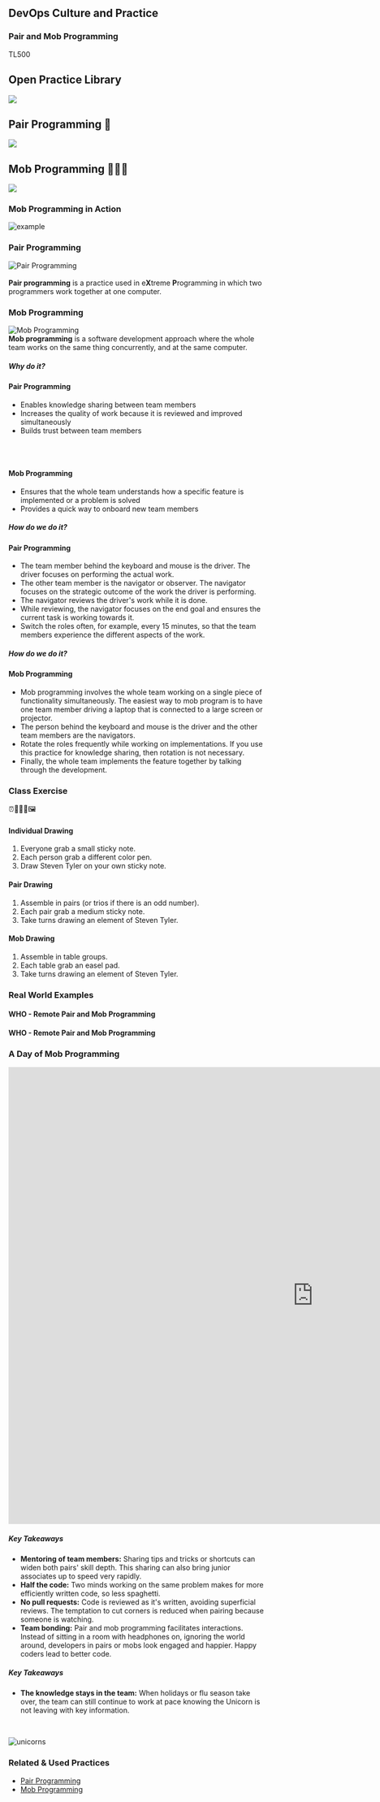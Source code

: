 <!-- .slide: data-background-image="images/title-slide-background.png" -->
## DevOps Culture and Practice <!-- {.element: class="course-title"} -->
### Pair and Mob Programming <!-- {.element: class="title-color"} -->
TL500 <!-- {.element: class="title-color"} -->



<!-- .slide: data-background-size="stretch" data-background-image="images/opl-logo.png", class="white-style" -->
<div class="r-stack">
<div class="fragment fade-out " data-fragment-index="0" >
  <h2>Open Practice Library</h2>
  <img src="images/opl-complete.png">
</div>
<div class="fragment fade-in-then-out" data-fragment-index="0" >
  <h2>Pair Programming 👬</h2>
  <a target="_blank" href="https://openpracticelibrary.com/practice/pair-programming/">
  <img src="images/opl-foundation.png">
  </a>
</div>
<div class="fragment" data-fragment-index="1" >
  <h2>Mob Programming 👭👫👬</h2>
  <a target="_blank" href="https://openpracticelibrary.com/practice/mob-programming/">
  <img src="images/opl-foundation.png">
  </a>
</div>
</div>



### Mob Programming in Action
![example](images/pair-and-mob-programming/example-mob.jpg)



### Pair Programming
![Pair Programming](images/pair-and-mob-programming/coaching-coders-coding.jpg) <!-- {.element: class="inline-image"} -->
</br>
</br>
**Pair programming** is a practice used in e**X**treme **P**rogramming in which
two programmers work together at one computer.



### Mob Programming
![Mob Programming](images/pair-and-mob-programming/chairs-developer-development.jpg) <!-- {.element: class="inline-image"} -->
</br>
**Mob programming** is a software development approach where the whole team
works on the same thing concurrently, and at the same computer.



##### Why do it?
#### Pair Programming
* Enables knowledge sharing between team members
* Increases the quality of work because it is reviewed and improved simultaneously
* Builds trust between team members
</br>
</br>

#### Mob Programming
* Ensures that the whole team understands how a specific feature is implemented or a problem is solved
* Provides a quick way to onboard new team members



##### How do we do it?
#### Pair Programming
* The team member behind the keyboard and mouse is the driver. The driver focuses on performing the actual work.
* The other team member is the navigator or observer. The navigator focuses on the strategic outcome of the work the driver is performing.
* The navigator reviews the driver's work while it is done.
* While reviewing, the navigator focuses on the end goal and ensures the current task is working towards it.
* Switch the roles often, for example, every 15 minutes, so that the team members experience the different aspects of the work.



##### How do we do it?
#### Mob Programming
* Mob programming involves the whole team working on a single piece of functionality simultaneously. The easiest way to mob program is to have one team member driving a laptop that is connected to a large screen or projector.
* The person behind the keyboard and mouse is the driver and the other team members are the navigators. 
* Rotate the roles frequently while working on implementations. If you use this practice for knowledge sharing, then rotation is not necessary.
* Finally, the whole team implements the feature together by talking through the development.




### Class Exercise
⏰🎨👨‍🎨🖼



#### Individual Drawing

1. Everyone grab a small sticky note.
2. Each person grab a different color pen.
3. Draw Steven Tyler on your own sticky note.



#### Pair Drawing

1. Assemble in pairs (or trios if there is an odd number).
2. Each pair grab a medium sticky note.
3. Take turns drawing an element of Steven Tyler.



#### Mob Drawing

1. Assemble in table groups.
2. Each table grab an easel pad.
3. Take turns drawing an element of Steven Tyler.



### Real World Examples



#### WHO - Remote Pair and Mob Programming <!-- .element: class="title-bottom-left" -->
<!-- .slide: data-background-size="contain" data-background-image="images/pair-and-mob-programming/example-who-2.png", class="white-style" -->



#### WHO - Remote Pair and Mob Programming <!-- .element: class="title-bottom-left" -->
<!-- .slide: data-background-size="contain" data-background-image="images/pair-and-mob-programming/pair-and-mob-1.png", class="white-style" -->



### A Day of Mob Programming
<iframe width="1200" height="900" src="https://www.youtube.com/embed/dVqUcNKVbYg" frameborder="0" allow="accelerometer; autoplay; encrypted-media; gyroscope" allowfullscreen></iframe>



##### Key Takeaways
- **Mentoring of team members:** Sharing tips and tricks or shortcuts can widen both pairs' skill depth. This sharing can also bring junior associates up to speed very rapidly.
- **Half the code:** Two minds working on the same problem makes for more efficiently written code, so less spaghetti.
- **No pull requests:** Code is reviewed as it's written, avoiding superficial reviews. The temptation to cut corners is reduced when pairing because someone is watching.
- **Team bonding:** Pair and mob programming facilitates interactions. Instead of sitting in a room with headphones on, ignoring the world around, developers in pairs or mobs look engaged and happier. Happy coders lead to better code.



##### Key Takeaways
- **The knowledge stays in the team:**  When holidays or flu season take over, the team can still continue to work at pace knowing the Unicorn is not leaving with key information.
</br>

![unicorns](images/pair-and-mob-programming/unicorns.jpg)<!-- {.element: class="image-no-shadow"} -->



<!-- .slide: data-background-image="images/book-background.jpeg", class="black-style"  data-background-opacity="0.3" -->
### Related & Used Practices
- [Pair Programming](https://openpracticelibrary.com/practice/pair-programming/)
- [Mob Programming](https://openpracticelibrary.com/practice/mob-programming/)
